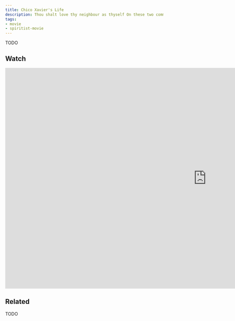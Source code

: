 ```yaml
---
title: Chico Xavier's Life
description: Thou shalt love thy neighbour as thyself On these two commandments hang all the Law the prophets 
tags: 
- movie
- spiritist-movie
---
```


TODO 

## Watch
<iframe width="1280" height="704" src="https://www.youtube.com/embed/s3vXBBgwMeQ" frameborder="0" allow="accelerometer; autoplay; encrypted-media; gyroscope; picture-in-picture" allowfullscreen></iframe>

## Related
TODO

